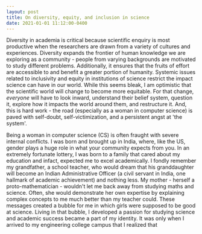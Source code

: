```yaml
---
layout: post
title: On diversity, equity, and inclusion in science
date: 2021-01-01 11:12:00-0400
---
```

Diversity in academia is critical because scientific enquiry is most productive when the researchers are drawn from a variety of cultures and experiences. Diversity expands the frontier of human knowledge we are exploring as a community - people from varying backgrounds are motivated to study different problems. Additionally, it ensures that the fruits of effort are accessible to and benefit a greater portion of humanity. Systemic issues related to inclusivity and equity in institutions of science restrict the impact science can have in our world. While this seems bleak, I am optimistic that the scientific world will change to become more equitable. For that change, _everyone_ will have to look inward, understand their belief system, question it, explore how it impacts the world around them, and restructure it. And, this is hard work - the road (especially as a woman in computer science) is paved with self-doubt, self-victimization, and a persistent angst at 'the system'.

Being a woman in computer science (CS) is often fraught with severe internal conflicts. I was born and brought up in India, where, like the US, gender plays a huge role in what your community expects from you. In an extremely fortunate lottery, I was born to a family that cared about my education and infact, expected me to excel academically. I fondly remember my grandfather, a school teacher, who would dream that his granddaughter will become an Indian Administrative Officer (a civil servant in India, one hallmark of academic achievement) and nothing less. My mother - herself a proto-mathematician - wouldn't let me back away from studying maths and science. Often, she would demonstrate her own expertise by explaining complex concepts to me much better than my teacher could. These messages created a bubble for me in which girls were supposed to be good at science. Living in that bubble, I developed a passion for studying science and academic success became a part of my identity. It was only when I arrived to my engineering college campus that I realized that 
